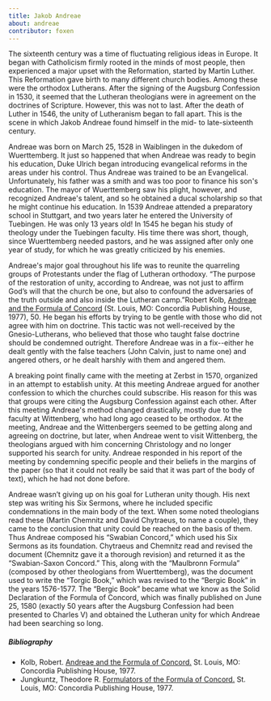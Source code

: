 ```yaml
---
title: Jakob Andreae
about: andreae
contributor: foxen
---
```


The sixteenth century was a time of fluctuating religious ideas in Europe.  It began with Catholicism firmly rooted in the minds of most people, then experienced a major upset with the Reformation, started by Martin Luther.  This Reformation gave birth to many different church bodies.  Among these were the orthodox Lutherans.  After the signing of the Augsburg Confession in 1530, it seemed that the Lutheran theologians were in agreement on the doctrines of Scripture.  However, this was not to last.  After the death of Luther in 1546, the unity of Lutheranism began to fall apart.  This is the scene in which Jakob Andreae found himself in the mid- to late-sixteenth century.

Andreae was born on March 25, 1528 in Waiblingen in the dukedom of Wuerttemberg.  It just so happened that when Andreae was ready to begin his education, Duke Ulrich began introducing evangelical reforms in the areas under his control.  Thus Andreae was trained to be an Evangelical.  Unfortunately, his father was a smith and was too poor to finance his son's education.  The mayor of Wuerttemberg saw his plight, however, and recognized Andreae's talent, and so he obtained a ducal scholarship so that he might continue his education.  In 1539 Andreae attended a preparatory school in Stuttgart, and two years later he entered the University of Tuebingen.  He was only 13 years old!  In 1545 he began his study of theology under the Tuebingen faculty.  His time there was short, though, since Wuerttemberg needed pastors, and he was assigned after only one year of study, for which he was greatly criticized by his enemies.

Andreae's major goal throughout his life was to reunite the quarreling groups of Protestants under the flag of Lutheran orthodoxy.  “The purpose of the restoration of unity, according to Andreae, was not just to affirm God’s will that the church be one, but also to confound the adversaries of the truth outside and also inside the Lutheran camp.”<fn>Robert Kolb, <u>Andreae and the Formula of Concord</u> (St. Louis, MO: Concordia Publishing House, 1977), 50. </fn>  He began his efforts by trying to be gentle with those who did not agree with him on doctrine.  This tactic was not well-received by the Gnesio-Lutherans, who believed that those who taught false doctrine should be condemned outright.  Therefore Andreae was in a fix--either he dealt gently with the false teachers (John Calvin, just to name one) and angered others, or he dealt harshly with them and angered them.

A breaking point finally came with the meeting at Zerbst in 1570, organized in an attempt to establish unity.  At this meeting Andreae argued for another confession to which the churches could subscribe.  His reason for this was that groups were citing the Augsburg Confession against each other.  After this meeting Andreae's method changed drastically, mostly due to the faculty at Wittenberg, who had long ago ceased to be orthodox.  At the meeting, Andreae and the Wittenbergers seemed to be getting along and agreeing on doctrine, but later, when Andreae went to visit Wittenberg, the theologians argued with him concerning Christology and no longer supported his search for unity.  Andreae responded in his report of the meeting by condemning specific people and their beliefs in the margins of the paper (so that it could not really be said that it was part of the body of text), which he had not done before.

Andreae wasn’t giving up on his goal for Lutheran unity though.  His next step was writing his Six Sermons, where he included specific condemnations in the main body of the text.  When some noted theologians read these (Martin Chemnitz and David Chytraeus, to name a couple), they came to the conclusion that unity could be reached on the basis of them.  Thus Andreae composed his “Swabian Concord,” which used his Six Sermons as its foundation.  Chytraeus and Chemnitz read and revised the document (Chemnitz gave it a thorough revision) and returned it as the “Swabian-Saxon Concord.”  This, along with the “Maulbronn Formula” (composed by other theologians from Wuerttemberg), was the document used to write the “Torgic Book,” which was revised to the “Bergic Book” in the years 1576-1577.  The “Bergic Book” became what we know as the Solid Declaration of the Formula of Concord, which was finally published on June 25, 1580 (exactly 50 years after the Augsburg Confession had been presented to Charles V) and obtained the Lutheran unity for which Andreae had been searching so long.

<h5 class="preface-header">Bibliography</h5>
<ul>
<li>Kolb, Robert. <u>Andreae and the Formula of Concord.</u>  St. Louis, MO: Concordia Publishing House, 1977.
<li>Jungkuntz, Theodore R.  <u>Formulators of the Formula of Concord.</u>  St. Louis, MO: Concordia Publishing House, 1977.
</ul>